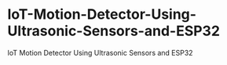 # IoT-Motion-Detector-Using-Ultrasonic-Sensors-and-ESP32
IoT Motion Detector Using Ultrasonic Sensors and ESP32
